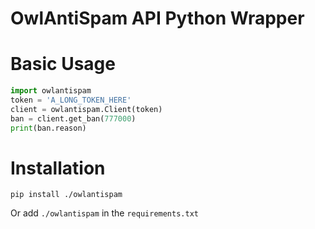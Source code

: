 # OwlAntiSpam API Python Wrapper
# Basic Usage
```python
import owlantispam
token = 'A_LONG_TOKEN_HERE'
client = owlantispam.Client(token)
ban = client.get_ban(777000)
print(ban.reason)
```

# Installation

`pip install ./owlantispam`


Or add `./owlantispam` in the `requirements.txt`
